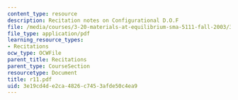 ```yaml
---
content_type: resource
description: Recitation notes on Configurational D.O.F
file: /media/courses/3-20-materials-at-equilibrium-sma-5111-fall-2003/3e19cd4de2ca4826c7453afde50c4ea9_r11.pdf
file_type: application/pdf
learning_resource_types:
- Recitations
ocw_type: OCWFile
parent_title: Recitations
parent_type: CourseSection
resourcetype: Document
title: r11.pdf
uid: 3e19cd4d-e2ca-4826-c745-3afde50c4ea9
---
```

